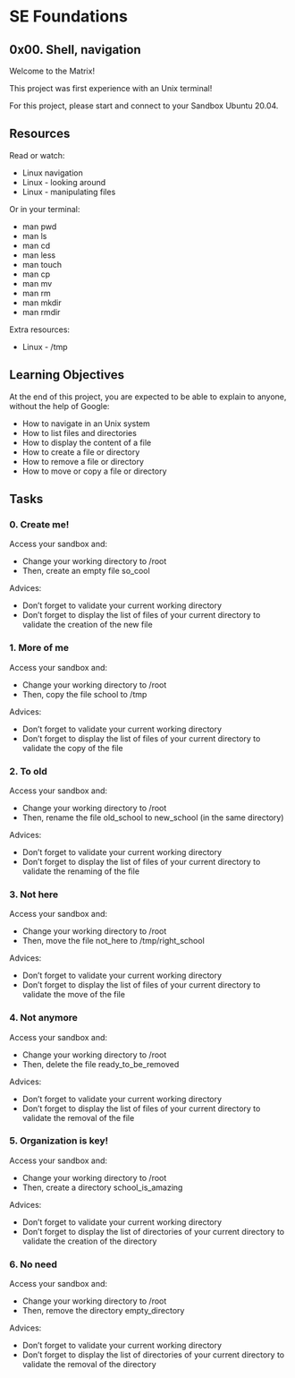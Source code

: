# SE Foundations

## 0x00. Shell, navigation

Welcome to the Matrix!

This project was  first experience with an Unix terminal!

For this project, please start and connect to your Sandbox Ubuntu 20.04.

## Resources
Read or watch:
- Linux navigation
- Linux - looking around
- Linux - manipulating files

Or in your terminal:
- man pwd
- man ls
- man cd
- man less
- man touch
- man cp
- man mv
- man rm
- man mkdir
- man rmdir

Extra resources:
- Linux - /tmp

## Learning Objectives
At the end of this project, you are expected to be able to explain to anyone, without the help of Google:
- How to navigate in an Unix system
- How to list files and directories
- How to display the content of a file
- How to create a file or directory
- How to remove a file or directory
- How to move or copy a file or directory



## Tasks
### 0. Create me!


Access your sandbox and:
- Change your working directory to /root
- Then, create an empty file so_cool

Advices:
- Don’t forget to validate your current working directory
- Don’t forget to display the list of files of your current directory to validate the creation of the new file

### 1. More of me


Access your sandbox and:
- Change your working directory to /root
- Then, copy the file school to /tmp

Advices:
- Don’t forget to validate your current working directory
- Don’t forget to display the list of files of your current directory to validate the copy of the file

### 2. To old


Access your sandbox and:
- Change your working directory to /root
- Then, rename the file old_school to new_school (in the same directory)

Advices:
- Don’t forget to validate your current working directory
- Don’t forget to display the list of files of your current directory to validate the renaming of the file

### 3. Not here


Access your sandbox and:
- Change your working directory to /root
- Then, move the file not_here to /tmp/right_school

Advices:
- Don’t forget to validate your current working directory
- Don’t forget to display the list of files of your current directory to validate the move of the file

### 4. Not anymore


Access your sandbox and:
- Change your working directory to /root
- Then, delete the file ready_to_be_removed

Advices:
- Don’t forget to validate your current working directory
- Don’t forget to display the list of files of your current directory to validate the removal of the file

### 5. Organization is key!


Access your sandbox and:
- Change your working directory to /root
- Then, create a directory school_is_amazing

Advices:
- Don’t forget to validate your current working directory
- Don’t forget to display the list of directories of your current directory to validate the creation of the directory

### 6. No need


Access your sandbox and:
- Change your working directory to /root
- Then, remove the directory empty_directory

Advices:
- Don’t forget to validate your current working directory
- Don’t forget to display the list of directories of your current directory to validate the removal of the directory
